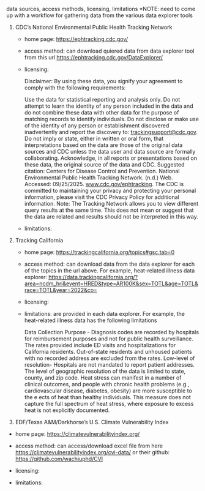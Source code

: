 data sources, access methods, licensing, limitations
*NOTE: need to come up with a workflow for gathering data from the various data explorer tools

1. CDC’s National Environmental Public Health Tracking Network
    - home page: https://ephtracking.cdc.gov/
    
    - access method: can download quiered data from data explorer tool from this url https://ephtracking.cdc.gov/DataExplorer/
    
    - licensing:

        Disclaimer:
        By using these data, you signify your agreement to comply with the following requirements:

        Use the data for statistical reporting and analysis only.
        Do not attempt to learn the identity of any person included in the data and do not combine these data with other data for the purpose of matching records to identify individuals.
        Do not disclose or make use of the identity of any person or establishment discovered inadvertently and report the discovery to: trackingsupport@cdc.gov.
        Do not imply or state, either in written or oral form, that interpretations based on the data are those of the original data sources and CDC unless the data user and data source are formally collaborating.
        Acknowledge, in all reports or presentations based on these data, the original source of the data and CDC.
        Suggested citation: Centers for Disease Control and Prevention. National Environmental Public Health Tracking Network. (n.d.) Web. Accessed: 09/25/2025. www.cdc.gov/ephtracking.
        The CDC is committed to maintaining your privacy and protecting your personal information, please visit the CDC Privacy Policy for additional information.
        Note: The Tracking Network allows you to view different query results at the same time. This does not mean or suggest that the data are related and results should not be interpreted in this way.

    - limitations:  

2. Tracking California
    - home page: https://trackingcalifornia.org/topics#gsc.tab=0 
    
    - access method: can download data from the data explorer for each of the topics in the url above. For example, heat-related illness data explorer: https://data.trackingcalifornia.org/?area=ncdm_hri&event=HRED&type=AR100K&sex=TOTL&age=TOTL&race=TOTL&year=2022&co= 

    - licensing:

    - limitations: are provided in each data explorer. For example, the heat-related illness data has the following limitations
        
        Data Collection Purpose - Diagnosis codes are recorded by hospitals for reimbursement purposes and not for public health surveillance.
        The rates provided include ED visits and hospitalizations for California residents. Out-of-state residents and unhoused patients with no recorded address are excluded from the rates.
        Low-level of resolution- Hospitals are not mandated to report patient addresses. The level of geographic resolution of the data is limited to state, county, and zip code.
        Heat stress can manifest in a number of clinical outcomes, and people with chronic health problems (e.g., cardiovascular disease, diabetes, obesity) are more susceptible to the e ects of heat than healthy individuals. This measure does not capture the full spectrum of heat stress, where exposure to excess heat is not explicitly documented.


3. EDF/Texas A&M/Darkhorse’s U.S. Climate Vulnerability Index
- home page: https://climatevulnerabilityindex.org/ 

- access method: can access/download excel file from here https://climatevulnerabilityindex.org/cvi-data/ or their github: https://github.com/wachiuphd/CVI 

- licensing:

- limitations: 
